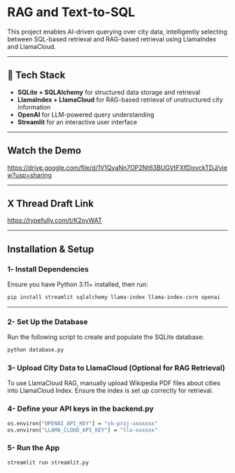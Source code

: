 # RAG and Text-to-SQL

This project enables AI-driven querying over city data, intelligently selecting between SQL-based retrieval and RAG-based retrieval using LlamaIndex and LlamaCloud.

---

## 🚀 Tech Stack

- **SQLite + SQLAlchemy** for structured data storage and retrieval  
- **LlamaIndex + LlamaCloud** for RAG-based retrieval of unstructured city information  
- **OpenAI** for LLM-powered query understanding  
- **Streamlit** for an interactive user interface  

---

## Watch the Demo

https://drive.google.com/file/d/1V1QyaNn7OP2Nt63BUGVtFXfDixyckTDJ/view?usp=sharing 

---

## X Thread Draft Link

https://typefully.com/t/K2oyWAT 

---

## Installation & Setup

### 1️- Install Dependencies  
Ensure you have Python 3.11+ installed, then run:  

```bash
pip install streamlit sqlalchemy llama-index llama-index-core openai
```
---
### 2- Set Up the Database  
Run the following script to create and populate the SQLite database:
```bash
python database.py
```

### 3- Upload City Data to LlamaCloud (Optional for RAG Retrieval)
To use LlamaCloud RAG, manually upload Wikipedia PDF files about cities into LlamaCloud Index.
Ensure the index is set up correctly for retrieval.

### 4- Define your API keys in the backend.py
```bash
os.environ["OPENAI_API_KEY"] = "sk-proj-xxxxxxx"
os.environ["LLAMA_CLOUD_API_KEY"] = "llx-xxxxxx"
```

### 5- Run the App
```bash
streamlit run streamlit.py
```



